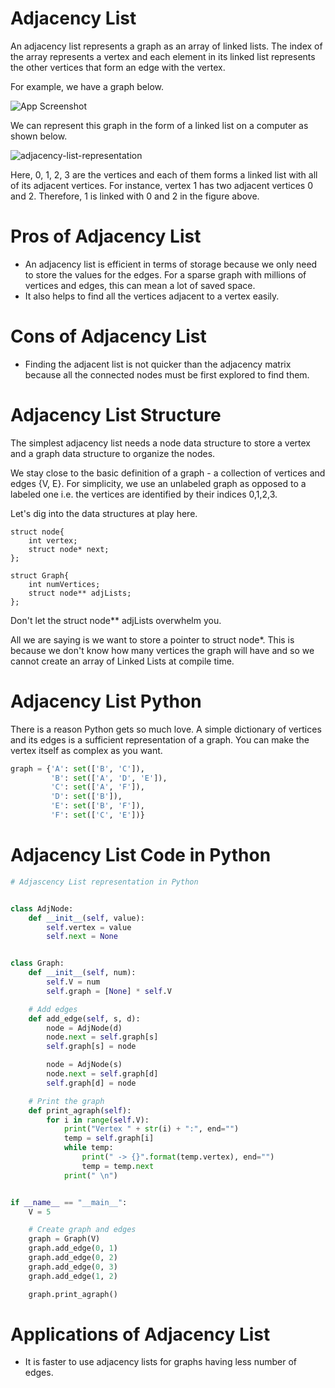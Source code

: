# Adjacency List

An adjacency list represents a graph as an array of linked lists. The index of the array represents a vertex and each element in its linked list represents the other vertices that form an edge with the vertex.

For example, we have a graph below.

![App Screenshot](https://github.com/user-attachments/assets/d4eea4ca-96d0-4092-9e4a-f7410d8889da)

We can represent this graph in the form of a linked list on a computer as shown below.

![adjacency-list-representation](https://github.com/user-attachments/assets/b91e878a-b5c3-4b6c-be5d-2702d3feea41)

Here, 0, 1, 2, 3 are the vertices and each of them forms a linked list with all of its adjacent vertices. For instance, vertex 1 has two adjacent vertices 0 and 2. Therefore, 1 is linked with 0 and 2 in the figure above.

###

# Pros of Adjacency List
* An adjacency list is efficient in terms of storage because we only need to store the values for the edges. For a sparse graph with millions of vertices and edges, this can mean a lot of saved space.
* It also helps to find all the vertices adjacent to a vertex easily.

###

# Cons of Adjacency List
* Finding the adjacent list is not quicker than the adjacency matrix because all the connected nodes must be first explored to find them.

### 

# Adjacency List Structure
The simplest adjacency list needs a node data structure to store a vertex and a graph data structure to organize the nodes.

We stay close to the basic definition of a graph - a collection of vertices and edges {V, E}. For simplicity, we use an unlabeled graph as opposed to a labeled one i.e. the vertices are identified by their indices 0,1,2,3.

Let's dig into the data structures at play here.

~~~
struct node{
    int vertex;
    struct node* next;
};

struct Graph{
    int numVertices;
    struct node** adjLists;
};
~~~

Don't let the struct node** adjLists overwhelm you.

All we are saying is we want to store a pointer to struct node*. This is because we don't know how many vertices the graph will have and so we cannot create an array of Linked Lists at compile time.

###

# Adjacency List Python
There is a reason Python gets so much love. A simple dictionary of vertices and its edges is a sufficient representation of a graph. You can make the vertex itself as complex as you want.

~~~python
graph = {'A': set(['B', 'C']),
         'B': set(['A', 'D', 'E']),
         'C': set(['A', 'F']),
         'D': set(['B']),
         'E': set(['B', 'F']),
         'F': set(['C', 'E'])}
~~~

###

# Adjacency List Code in Python

~~~python
# Adjascency List representation in Python


class AdjNode:
    def __init__(self, value):
        self.vertex = value
        self.next = None


class Graph:
    def __init__(self, num):
        self.V = num
        self.graph = [None] * self.V

    # Add edges
    def add_edge(self, s, d):
        node = AdjNode(d)
        node.next = self.graph[s]
        self.graph[s] = node

        node = AdjNode(s)
        node.next = self.graph[d]
        self.graph[d] = node

    # Print the graph
    def print_agraph(self):
        for i in range(self.V):
            print("Vertex " + str(i) + ":", end="")
            temp = self.graph[i]
            while temp:
                print(" -> {}".format(temp.vertex), end="")
                temp = temp.next
            print(" \n")


if __name__ == "__main__":
    V = 5

    # Create graph and edges
    graph = Graph(V)
    graph.add_edge(0, 1)
    graph.add_edge(0, 2)
    graph.add_edge(0, 3)
    graph.add_edge(1, 2)

    graph.print_agraph()
~~~

# Applications of Adjacency List
* It is faster to use adjacency lists for graphs having less number of edges.

###